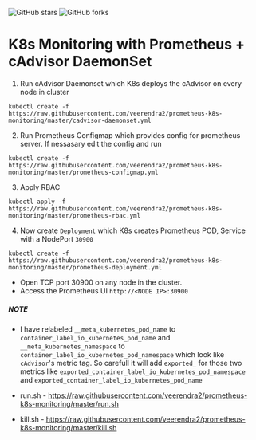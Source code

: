 ![GitHub stars](https://img.shields.io/github/stars/veerendra2/prometheus-k8s-monitoring.svg?style=for-the-badge)
![GitHub forks](https://img.shields.io/github/forks/veerendra2/prometheus-k8s-monitoring.svg?style=for-the-badge)

# K8s Monitoring with Prometheus + cAdvisor DaemonSet
1. Run cAdvisor Daemonset which K8s deploys the cAdvisor on every node in cluster
```
kubectl create -f https://raw.githubusercontent.com/veerendra2/prometheus-k8s-monitoring/master/cadvisor-daemonset.yml
```
2. Run Prometheus Configmap which provides config for prometheus server. If nessasary edit the config and run
```
kubectl create -f https://raw.githubusercontent.com/veerendra2/prometheus-k8s-monitoring/master/prometheus-configmap.yml
```
3. Apply RBAC
```
kubectl apply -f https://raw.githubusercontent.com/veerendra2/prometheus-k8s-monitoring/master/prometheus-rbac.yml
```
4. Now create `Deployment` which K8s creates Prometheus POD, Service with a NodePort `30900`
```
kubectl create -f https://raw.githubusercontent.com/veerendra2/prometheus-k8s-monitoring/master/prometheus-deployment.yml
```
* Open TCP port 30900 on any node in the cluster.
* Access the Prometheus UI `http://<NODE IP>:30900`
##### NOTE
* I have relabeled `__meta_kubernetes_pod_name` to `container_label_io_kubernetes_pod_name` and `__meta_kubernetes_namespace` to `container_label_io_kubernetes_pod_namespace` which look like `cAdvisor`'s metric tag. So carefull it will add `exported_` for those two metrics like `exported_container_label_io_kubernetes_pod_namespace` and `exported_container_label_io_kubernetes_pod_name`

* run.sh -  https://raw.githubusercontent.com/veerendra2/prometheus-k8s-monitoring/master/run.sh
* kill.sh - https://raw.githubusercontent.com/veerendra2/prometheus-k8s-monitoring/master/kill.sh
